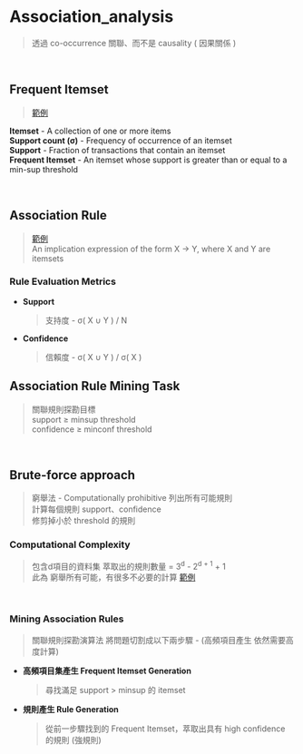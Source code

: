 # Association_analysis
> 透過 co-occurrence 關聯、而不是 causality ( 因果關係 ) 

<br>

## Frequent Itemset
> [範例](https://user-images.githubusercontent.com/86312099/126426071-7a91f56c-6b4d-4edb-b387-a8005adc0e1a.png)

**Itemset** - A collection of one or more items  
**Support count (σ)** - Frequency of occurrence of an itemset  
**Support** - Fraction of transactions that contain an itemset  
**Frequent Itemset** - An itemset whose support is greater than or equal to a min-sup threshold

<br>

## Association Rule
> [範例](https://user-images.githubusercontent.com/86312099/126539177-f3e8abbd-f384-4f7b-ac31-dc475976f1f1.png)  
> An implication expression of the form X → Y, where X and Y are itemsets

### Rule Evaluation Metrics

+ **Support**
  > 支持度 - σ( X ∪ Y ) / N
 
+ **Confidence**
  > 信賴度 - σ( X ∪ Y ) / σ( X )


## Association Rule Mining Task
> 關聯規則探勘目標  
> support ≥ minsup threshold  
> confidence ≥ minconf threshold

<br>

## Brute-force approach
> 窮舉法 - Computationally prohibitive
> 列出所有可能規則  
> 計算每個規則 support、confidence  
> 修剪掉小於 threshold 的規則

### Computational Complexity
> 包含d項目的資料集 萃取出的規則數量 = 3<sup>d</sup> - 2<sup>d + 1</sup> + 1  
> 此為 窮舉所有可能，有很多不必要的計算
> [範例](https://user-images.githubusercontent.com/86312099/126541407-7577f424-c9db-43a8-8280-845425ab8a70.png)  

<br>

### Mining Association Rules
> 關聯規則探勘演算法 將問題切割成以下兩步驟 - (高頻項目產生 依然需要高度計算)

+ **高頻項目集產生 Frequent Itemset Generation**
  > 尋找滿足 support > minsup 的 itemset

+ **規則產生 Rule Generation**
  > 從前一步驟找到的 Frequent Itemset，萃取出具有 high confidence 的規則 (強規則)








